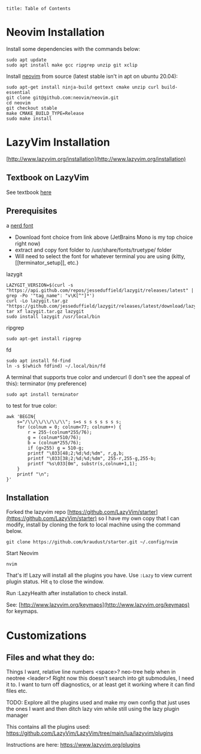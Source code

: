 ```toc
title: Table of Contents
```

# Neovim Installation
Install some dependencies with the commands below:
```shell
sudo apt update
sudo apt install make gcc ripgrep unzip git xclip
```
Install [neovim](https://github.com/neovim/neovim/tree/master) from source (latest stable isn't in apt on ubuntu 20.04):
```shell
sudo apt-get install ninja-build gettext cmake unzip curl build-essential
git clone git@github.com:neovim/neovim.git
cd neovim
git checkout stable
make CMAKE_BUILD_TYPE=Release
sudo make install
```
# LazyVim Installation
[http://www.lazyvim.org/installation](http://www.lazyvim.org/installation)

## Textbook on LazyVim
See textbook [here](https://lazyvim-ambitious-devs.phillips.codes/course/chapter-1/)

## Prerequisites
a [nerd font](https://www.nerdfonts.com/font-downloads)
- Download font choice from link above (JetBrains Mono is my top choice right now)
- extract and copy font folder to /usr/share/fonts/truetype/ folder
- Will need to select the font for whatever terminal you are using (kitty, [[terminator_setup]], etc.)

lazygit
```shell
LAZYGIT_VERSION=$(curl -s "https://api.github.com/repos/jesseduffield/lazygit/releases/latest" | grep -Po '"tag_name": "v\K[^"]*')
curl -Lo lazygit.tar.gz "https://github.com/jesseduffield/lazygit/releases/latest/download/lazygit_${LAZYGIT_VERSION}_Linux_x86_64.tar.gz"
tar xf lazygit.tar.gz lazygit
sudo install lazygit /usr/local/bin
```

ripgrep
```shell
sudo apt-get install ripgrep
```

fd
```shell
sudo apt install fd-find
ln -s $(which fdfind) ~/.local/bin/fd
```

A terminal that supports true color and undercurl (I don't see the appeal of this):
terminator (my preference)
```
sudo apt install terminator
```

to test for true color:
```shell
awk 'BEGIN{
    s="/\\/\\/\\/\\/\\"; s=s s s s s s s s;
    for (colnum = 0; colnum<77; colnum++) {
        r = 255-(colnum*255/76);
        g = (colnum*510/76);
        b = (colnum*255/76);
        if (g>255) g = 510-g;
        printf "\033[48;2;%d;%d;%dm", r,g,b;
        printf "\033[38;2;%d;%d;%dm", 255-r,255-g,255-b;
        printf "%s\033[0m", substr(s,colnum+1,1);
    }
    printf "\n";
}'
```

## Installation
Forked the lazyvim repo [https://github.com/LazyVim/starter](https://github.com/LazyVim/starter) so I have my own copy that I can modify, install by cloning the fork to local machine using the command below.

```shell
git clone https://github.com/kraudust/starter.git ~/.config/nvim
```

Start Neovim
```shell
nvim
```

That's it! Lazy will install all the plugins you have. Use `:Lazy` to view current plugin status. Hit `q` to close the window.

Run :LazyHealth after installation to check install.

See: [http://www.lazyvim.org/keymaps](http://www.lazyvim.org/keymaps) for keymaps.

# Customizations
## Files and what they do:
Things I want, relative line numbers
\<space>? neo-tree help when in neotree
\<leader>f Right now this doesn't search into git submodules, I need it to.
I want to turn off diagnostics, or at least get it working where it can find files etc.

TODO: Explore all the plugins used and make my own config that just uses the ones I want and then ditch lazy vim while still using the lazy plugin manager

This contains all the plugins used: https://github.com/LazyVim/LazyVim/tree/main/lua/lazyvim/plugins

Instructions are here: https://www.lazyvim.org/plugins




